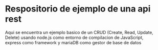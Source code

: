 # Respositorio de ejemplo de una api rest

Aqui se encuentra un ejemplo basico de un CRUD (Create, Read, Update, Delete) usando node.js como entorno de compilacion de JavaScript, express como framework y mariaDB como gestor de base de datos  